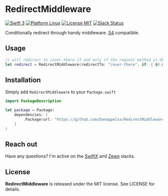 # RedirectMiddleware
[![Swift 3](https://img.shields.io/badge/Swift-3.0-orange.svg?style=flat)](https://swift.org) [![Platform Linux](https://img.shields.io/badge/Platform-Linux-lightgray.svg?style=flat)](https://swift.org) [![License MIT](https://img.shields.io/badge/License-MIT-blue.svg?style=flat)](https://tldrlegal.com/license/mit-license) [![Slack Status](https://zewo-slackin.herokuapp.com/badge.svg)](http://slack.zewo.io)

Conditionally redirect through handy middleware. [S4](https://github.com/SwiftX/S4) compatible.

## Usage

```swift
// will redirect to /over-there if and only if the request method is GET
let redirect = RedirectMiddleware(redirectTo: "/over-there", if: { $0.method == .get })
```

## Installation
Simply add `RedirectMiddleware` to your `Package.swift`

```swift
import PackageDescription

let package = Package(
    dependencies: [
        .Package(url: "https://github.com/Danappelxx/RedirectMiddleware.git", majorVersion: 0, minor: 1),
    ]
)
```

## Reach out
Have any questions? I'm active on the [SwiftX](http://swiftx-slackin.herokuapp.com) and [Zewo](http://slack.zewo.io) slacks.

## License
**RedirectMiddleware** is released under the MIT license. See LICENSE for details.
